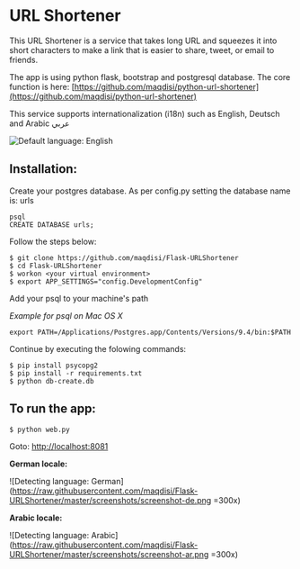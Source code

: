 # URL Shortener

This URL Shortener is a service that takes long URL and squeezes it into short characters to make a link that is easier to share, tweet, or email to friends.

The app is using python flask, bootstrap and postgresql database. The core function is here: [https://github.com/maqdisi/python-url-shortener](https://github.com/maqdisi/python-url-shortener)

This service supports internationalization (i18n) such as English, Deutsch and Arabic عربي

![Default language: English](https://raw.githubusercontent.com/maqdisi/Flask-URLShortener/master/screenshots/screenshot-en.png)


Installation:
-------------
Create your postgres database.
As per config.py setting the database name is: urls

	psql
	CREATE DATABASE urls;

Follow the steps below:

	$ git clone https://github.com/maqdisi/Flask-URLShortener
	$ cd Flask-URLShortener
	$ workon <your virtual environment>
	$ export APP_SETTINGS="config.DevelopmentConfig"

Add your psql to your machine's path

*Example for psql on Mac OS X*

	export PATH=/Applications/Postgres.app/Contents/Versions/9.4/bin:$PATH
	
Continue by executing the folowing commands:

	$ pip install psycopg2
	$ pip install -r requirements.txt
	$ python db-create.db


To run the app:
---------------
	$ python web.py

Goto: [http://localhost:8081](http://localhost:8081)



**German locale:**

![Detecting language: German](https://raw.githubusercontent.com/maqdisi/Flask-URLShortener/master/screenshots/screenshot-de.png =300x)

**Arabic locale:**

![Detecting language: Arabic](https://raw.githubusercontent.com/maqdisi/Flask-URLShortener/master/screenshots/screenshot-ar.png =300x)
